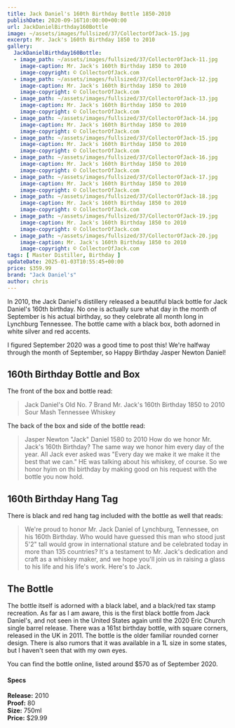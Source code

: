 ```yaml
---
title: Jack Daniel's 160th Birthday Bottle 1850-2010
publishDate: 2020-09-16T10:00:00+00:00
url: JackDanielBirthday160Bottle
image: ~/assets/images/fullsized/37/CollectorOfJack-15.jpg
excerpt: Mr. Jack's 160th Birthday 1850 to 2010
gallery:
  JackDanielBirthday160Bottle:
  - image_path: ~/assets/images/fullsized/37/CollectorOfJack-11.jpg
    image-caption: Mr. Jack's 160th Birthday 1850 to 2010
    image-copyright: © CollectorOfJack.com
  - image_path: ~/assets/images/fullsized/37/CollectorOfJack-12.jpg
    image-caption: Mr. Jack's 160th Birthday 1850 to 2010
    image-copyright: © CollectorOfJack.com
  - image_path: ~/assets/images/fullsized/37/CollectorOfJack-13.jpg
    image-caption: Mr. Jack's 160th Birthday 1850 to 2010
    image-copyright: © CollectorOfJack.com
  - image_path: ~/assets/images/fullsized/37/CollectorOfJack-14.jpg
    image-caption: Mr. Jack's 160th Birthday 1850 to 2010
    image-copyright: © CollectorOfJack.com
  - image_path: ~/assets/images/fullsized/37/CollectorOfJack-15.jpg
    image-caption: Mr. Jack's 160th Birthday 1850 to 2010
    image-copyright: © CollectorOfJack.com
  - image_path: ~/assets/images/fullsized/37/CollectorOfJack-16.jpg
    image-caption: Mr. Jack's 160th Birthday 1850 to 2010
    image-copyright: © CollectorOfJack.com
  - image_path: ~/assets/images/fullsized/37/CollectorOfJack-17.jpg
    image-caption: Mr. Jack's 160th Birthday 1850 to 2010
    image-copyright: © CollectorOfJack.com
  - image_path: ~/assets/images/fullsized/37/CollectorOfJack-18.jpg
    image-caption: Mr. Jack's 160th Birthday 1850 to 2010
    image-copyright: © CollectorOfJack.com
  - image_path: ~/assets/images/fullsized/37/CollectorOfJack-19.jpg
    image-caption: Mr. Jack's 160th Birthday 1850 to 2010
    image-copyright: © CollectorOfJack.com
  - image_path: ~/assets/images/fullsized/37/CollectorOfJack-20.jpg
    image-caption: Mr. Jack's 160th Birthday 1850 to 2010
    image-copyright: © CollectorOfJack.com
tags: [ Master Distiller, Birthday ]
updateDate: 2025-01-03T10:55:45+00:00
price: $359.99
brand: "Jack Daniel's"
author: chris
---
```

In 2010, the Jack Daniel's distillery released a beautiful black bottle for Jack Daniel's 160th birthday. No one is actually sure what day in the month of September is his actual birthday, so they celebrate all month long in Lynchburg Tennessee. The bottle came with a black box, both adorned in white silver and red accents.

I figured September 2020 was a good time to post this! We're halfway through the month of September, so Happy Birthday Jasper Newton Daniel!

## 160th Birthday Bottle and Box
The front of the box and bottle read:
> Jack Daniel's Old No. 7 Brand
> Mr. Jack's 160th Birthday 1850 to 2010
> Sour Mash Tennessee Whiskey

The back of the box and side of the bottle read: 
> Jasper Newton "Jack" Daniel 1580 to 2010
> How do we honor Mr. Jack's 160th Birthday? The same way we honor him every day of the year. All Jack ever asked was "Every day we make it we make it the best that we can." HE was talking about his whiskey, of course. So we honor hyim on thi birthday by making good on his request with the bottle you now hold.

## 160th Birthday Hang Tag
There is black and red hang tag included with the bottle as well that reads:
> We're proud to honor Mr. Jack Daniel of Lynchburg, Tennessee, on his 160th Birthday. Who would have guessed this man who stood just 5'2" tall would grow in international stature and be celebrated today in more than 135 countries? It's a testament to Mr. Jack's dedication and craft as a whiskey maker, and we hope you'll join us in raising a glass to his life and his life's work. Here's to Jack.



## The Bottle
The bottle itself is adorned with a black label, and a black/red tax stamp recreation. As far as I am aware, this is the first black bottle from Jack Daniel's, and not seen in the United States again until the 2020 Eric Church single barrel release. There was a 161st birthday bottle, with square corners, released in the UK in 2011. The bottle is the older familiar rounded corner design. There is also rumors that it was available in a 1L size in some states, but I haven't seen that with my own eyes.

You can find the bottle online, listed around $570 as of September 2020.

#### Specs

**Release:** 2010  
**Proof:** 80  
**Size:** 750ml  
**Price:** $29.99 

